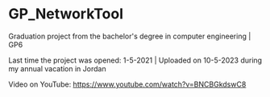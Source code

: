 # GP_NetworkTool
Graduation project from the bachelor's degree in computer engineering | GP6

Last time the project was opened: 1-5-2021 | Uploaded on 10-5-2023 during my annual vacation in Jordan

Video on YouTube:
https://www.youtube.com/watch?v=BNCBGkdswC8

